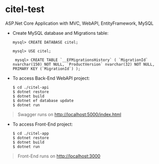 
# citel-test
ASP.Net Core Application with MVC, WebAPI, EntityFramework, MySQL
- Create MySQL database and Migrations table:
	
	`` mysql> CREATE DATABASE citel; ``

	 `` mysql> USE citel; ``

	`` mysql> CREATE TABLE `__EFMigrationsHistory` ( `MigrationId` nvarchar(150) NOT NULL, `ProductVersion` nvarchar(32) NOT NULL, PRIMARY KEY (`MigrationId`) );``
	
- To access Back-End WebAPI project: 
	 ```
	$ cd ./citel-api
	$ dotnet restore
	$ dotnet build
	$ dotnet ef database update
	$ dotnet run  
	```
> Swagger runs on [http://localhost:5000/index.html](http://localhost:5000/index.html)
 
 - To access Front-End project:
	 ```
	 $ cd ./citel-app
	 $ dotnet restore
	 $ dotnet build
	 $ dotnet run
	 ```
> Front-End runs on [http://localhost:3000](http://localhost:3000)
